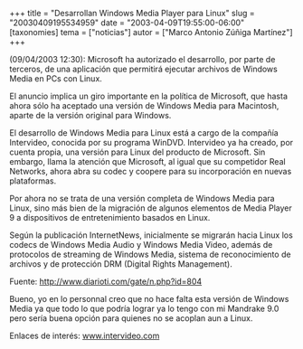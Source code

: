 +++
title = "Desarrollan Windows Media Player para Linux"
slug = "20030409195534959"
date = "2003-04-09T19:55:00-06:00"
[taxonomies]
tema = ["noticias"]
autor = ["Marco Antonio Zúñiga Martínez"]
+++

(09/04/2003 12:30): Microsoft ha autorizado el desarrollo, por parte de
terceros, de una aplicación que permitirá ejecutar archivos de Windows
Media en PCs con Linux.

El anuncio implica un giro importante en la política de Microsoft, que
hasta ahora sólo ha aceptado una versión de Windows Media para
Macintosh, aparte de la versión original para Windows.

<!-- more -->
El desarrollo de Windows Media para Linux está a cargo de la compañía
Intervideo, conocida por su programa WinDVD. Intervideo ya ha creado,
por cuenta propia, una versión para Linux del producto de Microsoft. Sin
embargo, llama la atención que Microsoft, al igual que su competidor
Real Networks, ahora abra su codec y coopere para su incorporación en
nuevas plataformas.

Por ahora no se trata de una versión completa de Windows Media para
Linux, sino más bien de la migración de algunos elementos de Media
Player 9 a dispositivos de entretenimiento basados en Linux.

Según la publicación InternetNews, inicialmente se migrarán hacia Linux
los codecs de Windows Media Audio y Windows Media Video, además de
protocolos de streaming de Windows Media, sistema de reconocimiento de
archivos y de protección DRM (Digital Rights Management).

Fuente: http://www.diarioti.com/gate/n.php?id=804

Bueno, yo en lo personnal creo que no hace falta esta versión de Windows
Media ya que todo lo que podría lograr ya lo tengo con mi Mandrake 9.0
pero sería buena opción para quienes no se acoplan aun a Linux.

Enlaces de interés: www.intervideo.com

